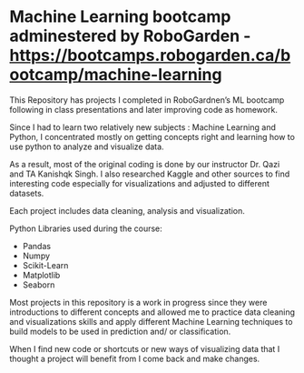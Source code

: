 # Machine Learning bootcamp adminestered by RoboGarden - https://bootcamps.robogarden.ca/bootcamp/machine-learning

This Repository has projects I completed in RoboGardnen’s ML bootcamp following in class presentations and later improving code as homework.

Since I had to learn two relatively new subjects : Machine Learning and Python, I concentrated mostly on getting concepts right and learning how to use python to analyze and visualize data.

As a result, most of the original coding is done by our instructor Dr. Qazi and TA Kanishqk Singh. I also researched Kaggle and other sources to find interesting code especially for visualizations and adjusted to different datasets.

Each project includes data cleaning, analysis and visualization.

Python Libraries used during the course:
- Pandas
- Numpy
- Scikit-Learn
- Matplotlib
- Seaborn

Most projects in this repository is a work in progress since they were introductions to different concepts and allowed me to practice data cleaning and visualizations skills and apply different Machine Learning techniques to build models to be used in prediction and/ or classification. 

When I find new code or shortcuts or new ways of visualizing data that I thought a project will benefit from I come back and make changes.